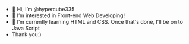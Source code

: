 - 👋 Hi, I’m @hypercube335
- 👀 I’m interested in Front-end Web Developing!
- 🌱 I’m currently learning HTML and CSS. Once that's done, I'll be on to Java Script
- Thank you:)
